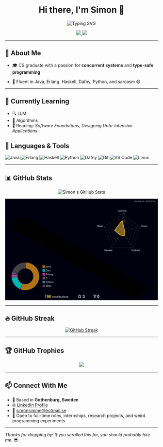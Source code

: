<h1 align="center">Hi there, I'm Simon 👋</h1>

<p align="center">
  <img src="https://readme-typing-svg.herokuapp.com?font=Fira+Code&size=22&pause=1000&color=F7F7F7&center=true&vCenter=true&width=500&lines=Software+Engineer+%7C+FP+Fanatic;Java+%7C+Haskell+%7C+Erlang+%7C+Python;Always+Compiling+Knowledge..." alt="Typing SVG" />
</p>

<p align="center">
  <a href="https://www.linkedin.com/in/simon-johansson-software-genius/">
    <img src="https://img.shields.io/badge/LinkedIn-Connect-blue?style=flat-square&logo=linkedin" />
  </a>
  <a href="mailto:simonsimme@hotmail.se">
    <img src="https://img.shields.io/badge/Email-simonsimme@hotmail.se-red?style=flat-square&logo=gmail" />
  </a>
</p>

---





## 🧠 About Me

- 🎓 CS graduate with a passion for **concurrent systems** and **type-safe programming**

- 💬 Fluent in Java, Erlang, Haskell, Dafny, Python, and sarcasm 😄

---

## 🌱 Currently Learning

- 🔍 LLM
- 🧩 Algorithms 
- 💬 Reading: *Software Foundations*, *Designing Data-Intensive Applications*


## 🧰 Languages & Tools

![Java](https://img.shields.io/badge/Java-ED8B00?style=flat-square&logo=java&logoColor=white)
![Erlang](https://img.shields.io/badge/Erlang-B83998?style=flat-square&logo=erlang&logoColor=white)
![Haskell](https://img.shields.io/badge/Haskell-5e5086?style=flat-square&logo=haskell&logoColor=white)
![Python](https://img.shields.io/badge/Python-3776AB?style=flat-square&logo=python&logoColor=white)
![Dafny](https://img.shields.io/badge/Dafny-cccccc?style=flat-square)
![Git](https://img.shields.io/badge/Git-F05032?style=flat-square&logo=git&logoColor=white)
![VS Code](https://img.shields.io/badge/VS%20Code-007ACC?style=flat-square&logo=visual-studio-code&logoColor=white)
![Linux](https://img.shields.io/badge/Linux-FCC624?style=flat-square&logo=linux&logoColor=black)





---

## 📊 GitHub Stats

<div align="center">

![Simon's GitHub Stats](https://github-readme-stats.vercel.app/api?username=simonsimme&show_icons=true&theme=tokyonight&hide=stars&count_private=true)



<a href="https://github.com/simonsimme/github-profile-3d-contrib">
  <img src="profile-3d-contrib/profile-night-rainbow.svg" />
</a>

</div>



---


## 🔥 GitHub Streak

<div align="center">

[![GitHub Streak](https://streak-stats.demolab.com?user=simonsimme&theme=tokyonight&date_format=M%20j%5B%2C%20Y%5D)](https://git.io/streak-stats)

</div>

---

## 🏆 GitHub Trophies

<div align="center">
  <img src="https://github-profile-trophy.vercel.app/?username=simonsimme&theme=monokai&column=6" />
</div>

---

## 📫 Connect With Me

- 📍 Based in **Gothenburg, Sweden**
- 🌐 [LinkedIn Profile](https://www.linkedin.com/in/simon-johansson-software-genius/)
- 📧 simonsimme@hotmail.se
- 💼 Open to full-time roles, internships, research projects, and weird programming experiments

---

_Thanks for dropping by! If you scrolled this far, you should probably hire me._ 😎
